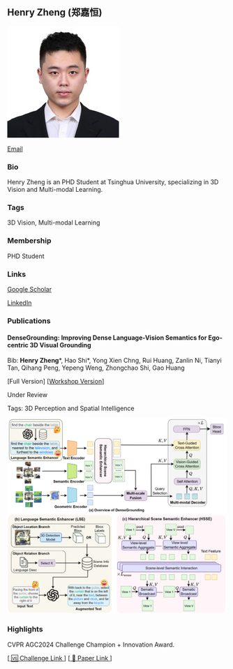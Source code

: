 ## Henry Zheng (郑嘉恒)
![Henry Zheng](./assets/avatar.jpg)

<a href="jh-zheng22@mails.tsinghua.edu.cn">Email</a>

### Bio

Henry Zheng is an PHD Student at Tsinghua University, specializing in 3D Vision and Multi-modal Learning.

### Tags
3D Vision, Multi-modal Learning

### Membership
PHD Student

### Links

<a href="https://scholar.google.com/citations?view_op=list_works&hl=en&user=gZCggycAAAAJ">Google Scholar</a>

<a href="https://www.linkedin.com/in/henry-zheng-70ab2aa1/">LinkedIn</a>


### Publications

#### DenseGrounding: Improving Dense Language-Vision Semantics for Ego-centric 3D Visual Grounding

Bib: **Henry Zheng***, Hao Shi*, Yong Xien Chng, Rui Huang, Zanlin Ni, Tianyi Tan, Qihang Peng, Yepeng Weng, Zhongchao Shi, Gao Huang

[Full Version] [<a href="https://opendrivelab.github.io/Challenge%202024/multiview_THU-LenovoAI.pdf">Workshop Version</a>]

Under Review

Tags: 3D Perception and Spatial Intelligence

![DenseGrounding](./assets/denseg.png)

### Highlights
CVPR AGC2024 Challenge Champion + Innovation Award. 

[<a href="https://opendrivelab.com/challenge2024/#multiview_3d_visual_grounding"> 🆚 Challenge Link </a>] [<a href="https://opendrivelab.github.io/Challenge%202024/multiview_THU-LenovoAI.pdf"> 📄 Paper Link </a>]
